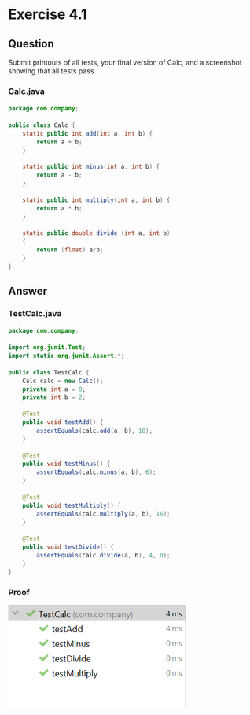 # Exercise 4.1
## Question
Submit printouts of all tests, your final version of Calc, and a screenshot showing that all tests pass.

### Calc.java
```Java
package com.company;

public class Calc {
    static public int add(int a, int b) {
        return a + b;
    }

    static public int minus(int a, int b) {
        return a - b;
    }

    static public int multiply(int a, int b) {
        return a * b;
    }

    static public double divide (int a, int b)
    {
        return (float) a/b;
    }
}
```
## Answer
### TestCalc.java
```Java
package com.company;

import org.junit.Test;
import static org.junit.Assert.*;

public class TestCalc {
    Calc calc = new Calc();
    private int a = 8;
    private int b = 2;

    @Test
    public void testAdd() {
        assertEquals(calc.add(a, b), 10);
    }

    @Test
    public void testMinus() {
        assertEquals(calc.minus(a, b), 6);
    }

    @Test
    public void testMultiply() {
        assertEquals(calc.multiply(a, b), 16);
    }

    @Test
    public void testDivide() {
        assertEquals(calc.divide(a, b), 4, 0);
    }
}
```

### Proof
![title](Ex-4.1.png)